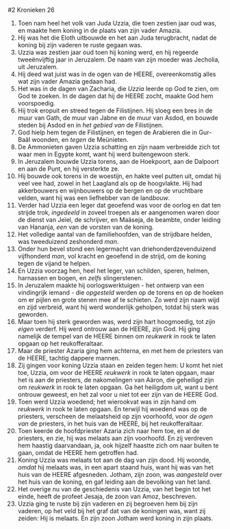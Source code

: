#2 Kronieken 26
1. Toen nam heel het volk van Juda Uzzia, die toen zestien jaar oud was, en maakte hem koning in de plaats van zijn vader Amazia.
2. Hij was het die Eloth uitbouwde en het aan Juda terugbracht, nadat de koning bij zijn vaderen te ruste gegaan was.
3. Uzzia was zestien jaar oud toen hij koning werd, en hij regeerde tweeënvijftig jaar in Jeruzalem. De naam van zijn moeder was Jecholia, uit Jeruzalem.
4. Hij deed wat juist was in de ogen van de HEERE, overeenkomstig alles wat zijn vader Amazia gedaan had.
5. Het was in de dagen van Zacharia, die *Uzzia* leerde op God te zien, om God te zoeken. In de dagen dat hij de HEERE zocht, maakte God hem voorspoedig.
6. Hij trok eropuit en streed tegen de Filistijnen. Hij sloeg een bres in de muur van Gath, de muur van Jabne en de muur van Asdod, en bouwde steden bij Asdod en in *het gebied van* de Filistijnen.
7. God hielp hem tegen de Filistijnen, en tegen de Arabieren die in Gur-Baäl woonden, en *tegen* de Meünieten.
8. De Ammonieten gaven Uzzia schatting en zijn naam verbreidde zich tot waar men in Egypte komt, want hij werd buitengewoon sterk.
9. In Jeruzalem bouwde Uzzia torens, aan de Hoekpoort, aan de Dalpoort en aan de Punt, en hij versterkte ze.
10. Hij bouwde ook torens in de woestijn, en hakte veel putten uit, omdat hij veel vee had, zowel in het Laagland als op de hoogvlakte. Hij had akkerbouwers en wijnbouwers op de bergen en op de vruchtbare velden, want hij was een liefhebber van de land*bouw*.
11. Verder had Uzzia een leger dat geoefend was voor de oorlog en dat ten strijde trok, *ingedeeld* in zoveel troepen als er aangenomen waren door de dienst van Jeïel, de schrijver, en Maäseja, de beambte, onder leiding van Hananja, *een* van de vorsten van de koning.
12. Het volledige aantal van de familiehoofden, van de strijdbare helden, was tweeduizend zeshonderd *man*.
13. Onder hun bevel stond een legermacht van driehonderdzevenduizend vijfhonderd *man*, vol kracht en geoefend in de strijd, om de koning tegen de vijand te helpen.
14. En Uzzia voorzag hen, heel het leger, van schilden, speren, helmen, harnassen en bogen, en *zelfs* slingerstenen.
15. In Jeruzalem maakte hij oorlogswerktuigen - het ontwerp van een vindingrijk iemand - die *opgesteld* werden op de torens en op de hoeken om er pijlen en grote stenen mee af te schieten. Zo werd zijn naam wijd en zijd verbreid, want hij werd wonderlijk geholpen, totdat hij sterk was geworden.
16. Maar toen hij sterk geworden was, werd zijn hart hoogmoedig, tot *zijn eigen* verderf. Hij werd ontrouw aan de HEERE, zijn God. Hij ging namelijk de tempel van de HEERE binnen om *reukwerk* in rook te laten opgaan op het reukofferaltaar.
17. Maar de priester Azaria ging hem achterna, en met hem de priesters van de HEERE, tachtig dappere mannen.
18. Zij gingen voor koning Uzzia staan en zeiden tegen hem: U komt het niet toe, Uzzia, om voor de HEERE *reukwerk* in rook te laten opgaan, maar het is aan de priesters, de nakomelingen van Aäron, die geheiligd zijn om *reukwerk* in rook te laten opgaan. Ga het heiligdom uit, want u bent ontrouw geweest, en het zal voor u niet tot eer zijn van de HEERE God.
19. Toen werd Uzzia woedend; het wierookvat was in zijn hand om *reukwerk* in rook te laten opgaan. En terwijl hij woedend was op de priesters, verscheen de melaatsheid op zijn voorhoofd, voor *de ogen van* de priesters, in het huis van de HEERE, bij het reukofferaltaar.
20. Toen keerde de hoofdpriester Azaria zich naar hem toe, en al de priesters, en zie, hij was melaats aan zijn voorhoofd. En zij verdreven hem haastig daarvandaan, ja, ook hijzelf haastte zich om naar buiten te gaan, omdat de HEERE hem getroffen had.
21. Koning Uzzia was melaats tot aan de dag van zijn dood. Hij woonde, *omdat* hij melaats was, in een apart staand huis, want hij was van het huis van de HEERE afgesneden. Jotham, zijn zoon, was *aangesteld* over het huis van de koning, en gaf leiding aan de bevolking van het land.
22. Het overige nu van de geschiedenis van Uzzia, van het begin tot het einde, heeft de profeet Jesaja, de zoon van Amoz, beschreven.
23. Uzzia ging te ruste bij zijn vaderen en zij begroeven hem bij zijn vaderen, op het veld bij het graf dat van de koningen was, want zij zeiden: Hij is melaats. En zijn zoon Jotham werd koning in zijn plaats.
